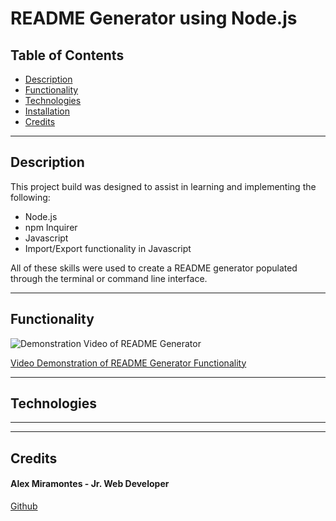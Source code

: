 # README Generator using Node.js


## Table of Contents

- [Description](#description)
- [Functionality](#functionality)
- [Technologies](#technologies)
- [Installation](#installation)
- [Credits](#credits)

---

## Description

This project build was designed to assist in learning and implementing the following:
- Node.js
- npm Inquirer
- Javascript
- Import/Export functionality in Javascript

All of these skills were used to create a README generator populated through the terminal or command line interface.

---

## Functionality

![Demonstration Video of README Generator](./assets/images/functionality_demonstration_readme_generator.gif)

[Video Demonstration of README Generator Functionality](./assets/images/video_demonstrating_functionality_readme_generator.mp4)

---

## Technologies


---


---

## Credits

#### Alex Miramontes - Jr. Web Developer

[Github](https://www.github.com/amiramonte)